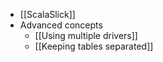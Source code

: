 * [[ScalaSlick]]
* Advanced concepts
    * [[Using multiple drivers]]
    * [[Keeping tables separated]]
